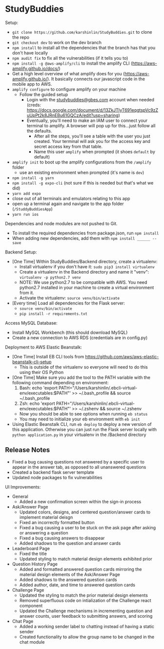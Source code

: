 # StudyBuddies

Setup:
- `git clone https://github.com/karshinlin/StudyBuddies.git` to clone the repo
- `git checkout dev` to work on the dev branch
- `npm install` to install all the dependencies that the branch has that you don't have locally
- `npm audit fix` to fix all the vulnerabilities (if it tells you to)
- `npm install -g @aws-amplify/cli` to install the amplify CLI (https://aws-amplify.github.io/docs/)
- Get a high level overview of what amplify does for you (https://aws-amplify.github.io/). It basically connects our javascript code in the mobile app to AWS.
- `amplify configure` to configure amplify on your machine
	- Follow the guided setup
		- Login with the studybuddies@gbes.com account when needed (creds: https://docs.google.com/document/d/13ZkJTIyT691eqgtspVc9zZuUpPt2k8JRnEBu61GQCzA/edit?usp=sharing)
		- Eventually, you'll need to make an IAM user to connect your terminal to amplify. A browser will pop up for this...just follow all the defaults.
			- After all the steps, you'll see a table with the user you just created. Your terminal will ask you for the access key and secret access key from that table.
			- Name this user `amplify` when prompted (it shoes `default` by default)
- `amplify init` to boot up the amplify configurations from the `/amplify` folder
	- use an existing environment when prompted (it's name is `dev`)
- `npm install -g yarn`
- `npm install -g expo-cli` (not sure if this is needed but that's what we did)
- `yarn add expo`
- close out of all terminals and emulators relating to this app
- open up a terminal again and navigate to the app folder (`/StuddyBuddiesApp`)
- `yarn run ios` 


Dependencies and node modules are not pushed to Git. 
- To install the required dependencies from package.json, run `npm install`
- When adding new dependencies, add them with `npm install ______ --save`

Backend Setup: 
- [One Time] Within StudyBuddies/Backend directory, create a virtualenv: 
	- Install virtualenv if you don't have it: `sudo pip3 install virtualenv`
	- Create a virtualenv in the Backend directory and name it "venv": `virtualenv -p python2.7 venv`
	- NOTE: We use python2.7 to be compatible with AWS. You need python2.7 installed in your machine to create a virtual environment from it. 
	- Activate the virtualenv: `source venv/bin/activate`
- [Every time] Load all dependencies for the Flask server:
	- `source venv/bin/activate`
	- `pip install -r requirements.txt`

Access MySQL Database: 
- Install MySQL Workbench (this should download MySQL)
- Create a new connection to AWS RDS (credentials are in config.py)

Deployment to AWS Elastic Beanstalk:
- [One Time] Install EB CLI tools from https://github.com/aws/aws-elastic-beanstalk-cli-setup
	- This is outside of the virtualenv so everyone will need to do this using their OS Python
- [One Time] Make sure you add the tool to the PATH variable with the following command depending on environment:
	1. Bash:
       echo 'export PATH="/Users/karshinlin/.ebcli-virtual-env/executables:$PATH"' >> ~/.bash_profile && source ~/.bash_profile
    2. Zsh:
       echo 'export PATH="/Users/karshinlin/.ebcli-virtual-env/executables:$PATH"' >> ~/.zshenv && source ~/.zshenv
	- Now you should be able to see options when running `eb status`
	- You may need to initialize your eb environment with `eb init`
- Using Elastic Beanstalk CLI, run `eb deploy` to deploy a new version of this application. Otherwise you can just run the Flask server locally with `python application.py` in your virtualenv in the /Backend directory

## Release Notes
- Fixed a bug causing questions not answered by a specific user to appear in the answer tab, as opposed to all unanswered questions
- Created a backend flask server template
- Updated node packages to fix vulnerabilities

UI Improvements:
- General
	- Added a new confirmation screen within the sign-in process
- Ask/Answer Page
	- Updated colors, designs, and centered question/answer cards to implement material deisgn
	- Fixed an incorrectly formatted button
	- Fixed a bug causing a user to be stuck on the ask page after asking or answering a question
	- Fixed a bug causing answers to disappear
	- Added shadows to the question and answer cards
- Leaderboard Page
	- Fixed the title
	- Updated styling to match material design elements exhibited prior
- Question History Page
	- Added and formatted answered question cards mirroring the material design elements of the Ask/Answer Page
	- Added shadows to the answered question cards
	- Added author, date, and time to answered question cards
- Challenge Page
	- Updated the styling to match the prior material design elements
	- Removed superfluous code on intialization of the Challenge react component
	- Updated the Challenge mechanisms in incrementing question and answer counts, user feedback to submitting answers, and scoring
- Chat Page
	- Added a working sender label to chatting instead of having a static sender
	- Created functionality to allow the group name to be changed in the chat module
